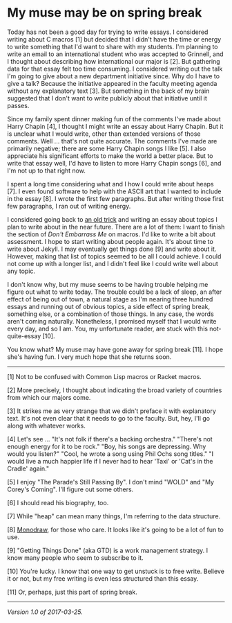My muse may be on spring break
==============================

Today has not been a good day for trying to write essays.  I considered
writing about C macros [1] but decided that I didn't have the time
or energy to write something that I'd want to share with my students.
I'm planning to write an email to an international student who was
accepted to Grinnell, and I thought about describing how international our
major is [2].  But gathering data for that essay felt too time consuming.
I considered writing out the talk I'm going to give about a new department
initiative since.  Why do I have to give a talk?  Because the initiative
appeared in the faculty meeting agenda without any explanatory text [3].
But something in the back of my brain suggested that I don't want to
write publicly about that initiative until it passes.

Since my family spent dinner making fun of the comments I've made about
Harry Chapin [4], I thought I might write an essay about Harry Chapin.
But it is unclear what I would write, other than extended versions of
those comments.  Well ... that's not quite accurate.  The comments I've made
are primarily negative; there are some Harry Chapin songs I like [5].
I also appreciate his significant efforts to make the world a better
place. But to write that essay well, I'd have to listen to more Harry
Chapin songs [6], and I'm not up to that right now.

I spent a long time considering what and I how I could write about heaps
[7].  I even found software to help with the ASCII art that I wanted to
include in the essay [8].  I wrote the first few paragraphs.  But after
writing those first few paragraphs, I ran out of writing energy.

I considered going back to [an old trick](forthcoming-146) and writing 
an essay about topics I plan to write about in the near future.  There are a
lot of them: I want to finish the section of _Don't Embarrass Me_
on macros.  I'd like to write a bit about assessment.  I hope to start
writing about people again.  It's about time to write about Jekyll.  I may
eventually get things done [9] and write about it.  However, making that
list of topics seemed to be all I could achieve.  I could not come up with
a longer list, and I didn't feel like I could write well about any topic.

I don't know why, but my muse seems to be having trouble helping me
figure out what to write today.  The trouble could be a lack of sleep,
an after effect of being out of town, a natural stage as I'm nearing
three hundred essays and running out of obvious topics, a side effect
of spring break, something else, or a combination of those things.  In any
case, the words aren't coming naturally.  Nonetheless, I promised myself
that I would write every day, and so I am.  You, my unfortunate reader,
are stuck with this not-quite-essay [10].

You know what?  My muse may have gone away for spring break [11].
I hope she's having fun.  I very much hope that she returns soon.

---

[1] Not to be confused with Common Lisp macros or Racket macros.

[2] More precisely, I thought about indicating the broad variety of countries
from which our majors come.

[3] It strikes me as very strange that we didn't preface it with explanatory
text.  It's not even clear that it needs to go to the faculty.  But, hey,
I'll go along with whatever works.

[4] Let's see ... "It's not folk if there's a backing orchestra."
"There's not enough energy for it to be rock."  "Boy, his songs are
depressing. Why would you listen?"  "Cool, he wrote a song using Phil
Ochs song titles."  "I would live a much happier life if I never had
to hear 'Taxi' or 'Cat's in the Cradle' again."

[5] I enjoy "The Parade's Still Passing By".  I don't mind
"WOLD" and "My Corey's Coming".  I'll figure out some others.

[6] I should read his biography, too.

[7] While "heap" can mean many things, I'm referring to the data structure.

[8] [Monodraw](https://monodraw.helftone.com/), for those who care.
It looks like it's going to be a lot of fun to use.

[9] "Getting Things Done" (aka GTD) is a work management strategy.  I
know many people who seem to subscribe to it.

[10] You're lucky.  I know that one way to get unstuck is to free write.
Believe it or not, but my free writing is even less structured than this
essay.

[11] Or, perhaps, just this part of spring break.

---

*Version 1.0 of 2017-03-25.*
